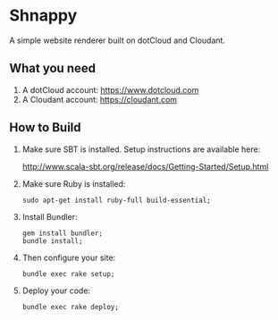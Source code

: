 Shnappy
=======

A simple website renderer built on dotCloud and Cloudant.

What you need
-------------

1. A dotCloud account: https://www.dotcloud.com
2. A Cloudant account: https://cloudant.com

How to Build
------------

1. Make sure SBT is installed. Setup instructions are available here:

    http://www.scala-sbt.org/release/docs/Getting-Started/Setup.html

2. Make sure Ruby is installed:

    ```
    sudo apt-get install ruby-full build-essential;
    ```

3. Install Bundler:

    ```
    gem install bundler;
    bundle install;
    ```

4. Then configure your site:

    ```
    bundle exec rake setup;
    ```

5. Deploy your code:

    ```
    bundle exec rake deploy;
    ```
    
